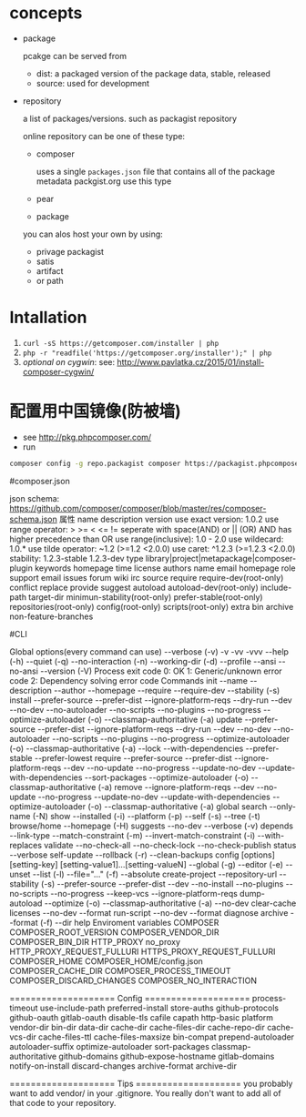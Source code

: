 # concepts
- package

    pcakge can be served from 
    + dist: a packaged version of the package data, stable, released
    + source: used for development

- repository

    a list of packages/versions. such as packagist repository

    online repository can be one of these type:
    + composer

        uses a single `packages.json` file that contains all of the package metadata
        packgist.org use this type

    + pear
    + package

    you can alos host your own by using:
    + privage packagist
    + satis
    + artifact
    + or path

# Intallation

1. `curl -sS https://getcomposer.com/installer | php`
2. `php -r "readfile('https://getcomposer.org/installer');" | php`
3. _optional on cygwin_: see: http://www.pavlatka.cz/2015/01/install-composer-cygwin/

# 配置用中国镜像(防被墙)

- see <http://pkg.phpcomposer.com/>
- run

```sh
composer config -g repo.packagist composer https://packagist.phpcomposer.com
```

#composer.json

json schema: https://github.com/composer/composer/blob/master/res/composer-schema.json
属性
    name
    description
    version
        use exact version: 1.0.2
        use range operator: > >= < <= !=
            seperate with space(AND)
            or || (OR)
            AND has higher precedence than OR
        use range(inclusive): 1.0 - 2.0
        use wildecard: 1.0.*
        use tilde operator: ~1.2 (>=1.2 <2.0.0)
        use caret: ^1.2.3 (>=1.2.3 <2.0.0)
        stability:
            1.2.3-stable
            1.2.3-dev
    type    library|project|metapackage|composer-plugin
    keywords
    homepage
    time
    license
    authors
        name
        email
        homepage
        role
    support
        email
        issues
        forum
        wiki
        irc
        source
    require
    require-dev(root-only)
    conflict
    replace
    provide
    suggest
    autoload
    autoload-dev(root-only)
    include-path
    target-dir
    minimun-stability(root-only)
    prefer-stable(root-only)
    repositories(root-only)
    config(root-only)
    scripts(root-only)
    extra
    bin
    archive
    non-feature-branches

#CLI

Global options(every command can use)
    --verbose (-v)
        -v
        -vv
        -vvv
    --help (-h)
    --quiet (-q)
    --no-interaction (-n)
    --working-dir (-d)
    --profile
    --ansi
    --no-ansi
    --version (-V)
Process exit code
    0: OK
    1: Generic/unknown error code
    2: Dependency solving error code
Commands
    init
        --name
        --description
        --author
        --homepage
        --require
        --require-dev
        --stability (-s)
    install
        --prefer-source
        --prefer-dist
        --ignore-platform-reqs
        --dry-run
        --dev
        --no-dev
        --no-autoloader
        --no-scripts
        --no-plugins
        --no-progress
        --optimize-autoloader (-o)
        --classmap-authoritative (-a)
    update
        --prefer-source
        --prefer-dist
        --ignore-platform-reqs
        --dry-run
        --dev
        --no-dev
        --no-autoloader
        --no-scripts
        --no-plugins
        --no-progress
        --optimize-autoloader (-o)
        --classmap-authoritative (-a)
        --lock
        --with-dependencies
        --prefer-stable
        --prefer-lowest
    require
        --prefer-source
        --prefer-dist
        --ignore-platform-reqs
        --dev
        --no-update
        --no-progress
        --update-no-dev
        --update-with-dependencies
        --sort-packages
        --optimize-autoloader (-o)
        --classmap-authoritative (-a)
    remove
        --ignore-platform-reqs
        --dev
        --no-update
        --no-progress
        --update-no-dev
        --update-with-dependencies
        --optimize-autoloader (-o)
        --classmap-authoritative (-a)
    global
    search
        --only-name (-N)
    show
        --installed (-i)
        --platform (-p)
        --self (-s)
        --tree (-t)
    browse/home
        --homepage (-H)
    suggests
        --no-dev
        --verbose (-v)
    depends
        --link-type
        --match-constraint (-m)
        --invert-match-constraint (-i)
        --with-replaces
    validate
        --no-check-all
        --no-check-lock
        --no-check-publish
    status
        --verbose
    self-update
        --rollback (-r)
        --clean-backups
    config [options] [setting-key] [setting-value1]...[setting-valueN]
        --global (-g)
        --editor (-e)
        --unset
        --list (-l)
        --file="..." (-f)
        --absolute
    create-project
        --repository-url
        --stability (-s)
        --prefer-source
        --prefer-dist
        --dev
        --no-install
        --no-plugins
        --no-scripts
        --no-progress
        --keep-vcs
        --ignore-platform-reqs
    dump-autoload
        --optimize (-o)
        --classmap-authoritative (-a)
        --no-dev
    clear-cache
    licenses
        --no-dev
        --format
    run-script
        --no-dev
        --format
    diagnose
    archive
        --format (-f)
        --dir
    help
Enviroment variables
    COMPOSER
    COMPOSER_ROOT_VERSION
    COMPOSER_VENDOR_DIR
    COMPOSER_BIN_DIR
    HTTP_PROXY
    no_proxy
    HTTP_PROXY_REQUEST_FULLURI
    HTTPS_PROXY_REQUEST_FULLURI
    COMPOSER_HOME
    COMPOSER_HOME/config.json
    COMPOSER_CACHE_DIR
    COMPOSER_PROCESS_TIMEOUT
    COMPOSER_DISCARD_CHANGES
    COMPOSER_NO_INTERACTION

==================== Config ====================
process-timeout
use-include-path
preferred-install
store-auths
github-protocols
github-oauth
gitlab-oauth
disable-tls
cafile
capath
http-basic
platform
vendor-dir
bin-dir
data-dir
cache-dir
cache-files-dir
cache-repo-dir
cache-vcs-dir
cache-files-ttl
cache-files-maxsize
bin-compat
prepend-autoloader
autoloader-suffix
optimize-autoloader
sort-packages
classmap-authoritative
github-domains
github-expose-hostname
gitlab-domains
notify-on-install
discard-changes
archive-format
archive-dir

==================== Tips ====================
you probably want to add vendor/ in your .gitignore. You really don't want to add all of that code to your repository.